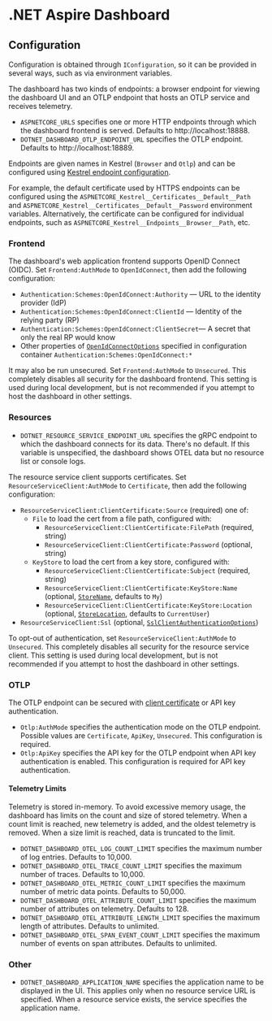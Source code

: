# .NET Aspire Dashboard

## Configuration

Configuration is obtained through `IConfiguration`, so it can be provided in several ways, such as via environment variables.

The dashboard has two kinds of endpoints: a browser endpoint for viewing the dashboard UI and an OTLP endpoint that hosts an OTLP service and receives telemetry.

- `ASPNETCORE_URLS` specifies one or more HTTP endpoints through which the dashboard frontend is served. Defaults to http://localhost:18888.
- `DOTNET_DASHBOARD_OTLP_ENDPOINT_URL` specifies the OTLP endpoint. Defaults to http://localhost:18889.

Endpoints are given names in Kestrel (`Browser` and `Otlp`) and can be configured using [Kestrel endpoint configuration](https://learn.microsoft.com/aspnet/core/fundamentals/servers/kestrel/endpoints#configure-endpoints-in-appsettingsjson).

For example, the default certificate used by HTTPS endpoints can be configured using the `ASPNETCORE_Kestrel__Certificates__Default__Path` and `ASPNETCORE_Kestrel__Certificates__Default__Password` environment variables. Alternatively, the certificate can be configured for individual endpoints, such as `ASPNETCORE_Kestrel__Endpoints__Browser__Path`, etc.

### Frontend

The dashboard's web application frontend supports OpenID Connect (OIDC). Set `Frontend:AuthMode` to `OpenIdConnect`, then add the following configuration:

- `Authentication:Schemes:OpenIdConnect:Authority` &mdash; URL to the identity provider (IdP)
- `Authentication:Schemes:OpenIdConnect:ClientId` &mdash; Identity of the relying party (RP)
- `Authentication:Schemes:OpenIdConnect:ClientSecret`&mdash; A secret that only the real RP would know
- Other properties of [`OpenIdConnectOptions`](https://learn.microsoft.com/dotnet/api/microsoft.aspnetcore.builder.openidconnectoptions) specified in configuration container `Authentication:Schemes:OpenIdConnect:*`

It may also be run unsecured. Set `Frontend:AuthMode` to `Unsecured`. This completely disables all security for the dashboard frontend. This setting is used during local development, but is not recommended if you attempt to host the dashboard in other settings.

### Resources

- `DOTNET_RESOURCE_SERVICE_ENDPOINT_URL` specifies the gRPC endpoint to which the dashboard connects for its data. There's no default. If this variable is unspecified, the dashboard shows OTEL data but no resource list or console logs.

The resource service client supports certificates. Set `ResourceServiceClient:AuthMode` to `Certificate`, then add the following configuration:

- `ResourceServiceClient:ClientCertificate:Source` (required) one of:
  - `File` to load the cert from a file path, configured with:
    - `ResourceServiceClient:ClientCertificate:FilePath` (required, string)
    - `ResourceServiceClient:ClientCertificate:Password` (optional, string)
  - `KeyStore` to load the cert from a key store, configured with:
    - `ResourceServiceClient:ClientCertificate:Subject` (required, string)
    - `ResourceServiceClient:ClientCertificate:KeyStore:Name` (optional, [`StoreName`](https://learn.microsoft.com/dotnet/api/system.security.cryptography.x509certificates.storename), defaults to `My`)
    - `ResourceServiceClient:ClientCertificate:KeyStore:Location` (optional, [`StoreLocation`](https://learn.microsoft.com/dotnet/api/system.security.cryptography.x509certificates.storelocation), defaults to `CurrentUser`)
- `ResourceServiceClient:Ssl` (optional, [`SslClientAuthenticationOptions`](https://learn.microsoft.com/dotnet/api/system.net.security.sslclientauthenticationoptions))

To opt-out of authentication, set `ResourceServiceClient:AuthMode` to `Unsecured`. This completely disables all security for the resource service client. This setting is used during local development, but is not recommended if you attempt to host the dashboard in other settings.

### OTLP

The OTLP endpoint can be secured with [client certificate](https://learn.microsoft.com/aspnet/core/security/authentication/certauth) or API key authentication.

- `Otlp:AuthMode` specifies the authentication mode on the OTLP endpoint. Possible values are `Certificate`, `ApiKey`, `Unsecured`. This configuration is required.
- `Otlp:ApiKey` specifies the API key for the OTLP endpoint when API key authentication is enabled. This configuration is required for API key authentication.

#### Telemetry Limits

Telemetry is stored in-memory. To avoid excessive memory usage, the dashboard has limits on the count and size of stored telemetry. When a count limit is reached, new telemetry is added, and the oldest telemetry is removed. When a size limit is reached, data is truncated to the limit.

- `DOTNET_DASHBOARD_OTEL_LOG_COUNT_LIMIT` specifies the maximum number of log entries. Defaults to 10,000.
- `DOTNET_DASHBOARD_OTEL_TRACE_COUNT_LIMIT` specifies the maximum number of traces. Defaults to 10,000.
- `DOTNET_DASHBOARD_OTEL_METRIC_COUNT_LIMIT` specifies the maximum number of metric data points. Defaults to 50,000.
- `DOTNET_DASHBOARD_OTEL_ATTRIBUTE_COUNT_LIMIT` specifies the maximum number of attributes on telemetry. Defaults to 128.
- `DOTNET_DASHBOARD_OTEL_ATTRIBUTE_LENGTH_LIMIT` specifies the maximum length of attributes. Defaults to unlimited.
- `DOTNET_DASHBOARD_OTEL_SPAN_EVENT_COUNT_LIMIT` specifies the maximum number of events on span attributes. Defaults to unlimited.

### Other

- `DOTNET_DASHBOARD_APPLICATION_NAME` specifies the application name to be displayed in the UI. This applies only when no resource service URL is specified. When a resource service exists, the service specifies the application name.
